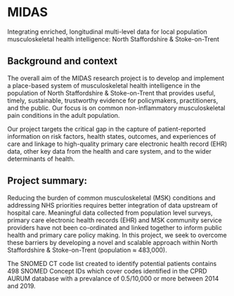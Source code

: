 # MIDAS
Integrating enriched, longitudinal multi-level data for local population musculoskeletal health intelligence: North Staffordshire &amp; Stoke-on-Trent  

## Background and context 

The overall aim of the MIDAS research project is to develop and implement a place-based system of musculoskeletal health intelligence in the population of North Staffordshire & Stoke-on-Trent that provides useful, timely, sustainable, trustworthy evidence for policymakers, practitioners, and the public. Our focus is on common non-inflammatory musculoskeletal pain conditions in the adult population. 

Our project targets the critical gap in the capture of patient-reported information on risk factors, health states, outcomes, and experiences of care and linkage to high-quality primary care electronic health record (EHR) data, other key data from the health and care system, and to the wider determinants of health. 

## Project summary:

Reducing the burden of common musculoskeletal (MSK) conditions and addressing NHS priorities requires better integration of data upstream of hospital care. Meaningful data collected from population level surveys, primary care electronic health records (EHR) and MSK community service providers have not been co-ordinated and linked together to inform public health and primary care policy making. In this project, we seek to overcome these barriers by developing a novel and scalable approach within North Staffordshire & Stoke-on-Trent (population ≈ 483,000).

The SNOMED CT code list created to identify potential patients contains 498 SNOMED Concept IDs which cover codes identified in the CPRD AURUM database with a prevalance of 0.5/10,000 or more between 2014 and 2019.
